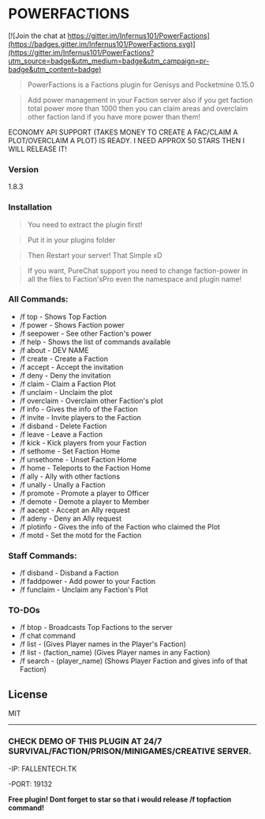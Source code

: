 # POWERFACTIONS

[![Join the chat at https://gitter.im/Infernus101/PowerFactions](https://badges.gitter.im/Infernus101/PowerFactions.svg)](https://gitter.im/Infernus101/PowerFactions?utm_source=badge&utm_medium=badge&utm_campaign=pr-badge&utm_content=badge)

>PowerFactions is a Factions plugin for Genisys and Pocketmine 0.15.0

> Add power management in your Faction server also if you get faction total power more than 1000 then you can claim areas and overclaim other faction land if you have more power than them!

ECONOMY API SUPPORT (TAKES MONEY TO CREATE A FAC/CLAIM A PLOT/OVERCLAIM A PLOT) IS READY. I NEED APPROX 50 STARS THEN I WILL RELEASE IT!

### Version
1.8.3
### Installation

>You need to extract the plugin first!

>Put it in your plugins folder

>Then Restart your server! That Simple xD

>If you want, PureChat support you need to change faction-power in all the files to Faction'sPro even the namespace and plugin name!

### All Commands:
 - /f top - Shows Top Faction
 - /f power - Shows Faction power
 - /f seepower - See other Faction's power
 - /f help - Shows the list of commands available
 - /f about - DEV NAME
 - /f create - Create a Faction
 - /f accept - Accept the invitation
 - /f deny - Deny the invitation
 - /f claim - Claim a Faction Plot 
 - /f unclaim - Unclaim the plot
 - /f overclaim - Overclaim other Faction's plot
 - /f info - Gives the info of the Faction
 - /f invite - Invite players to the Faction
 - /f disband - Delete Faction
 - /f leave - Leave a Faction
 - /f kick - Kick players from your Faction
 - /f sethome - Set Faction Home
 - /f unsethome - Unset Faction Home
 - /f home - Teleports to the Faction Home
 - /f ally - Ally with other factions
 - /f unally - Unally a Faction
 - /f promote - Promote a player to Officer
 - /f demote - Demote a player to Member
 - /f aacept - Accept an Ally request
 - /f adeny - Deny an Ally request
 - /f plotinfo - Gives the info of the Faction who claimed the Plot
 - /f motd - Set the motd for the Faction

### Staff Commands:
 - /f disband - Disband a Faction
 - /f faddpower - Add power to your Faction
 - /f funclaim - Unclaim any Faction's Plot
### TO-DOs
 - /f btop - Broadcasts Top Factions to the server
 - /f chat command
 - /f list - (Gives Player names in the Player's Faction)
 - /f list - (faction_name) (Gives Player names in any Faction)
 - /f search - (player_name) (Shows Player Faction and gives info of that Faction)

License
----

MIT

----

### CHECK DEMO OF THIS PLUGIN AT 24/7 SURVIVAL/FACTION/PRISON/MINIGAMES/CREATIVE SERVER.

-IP: FALLENTECH.TK 

-PORT: 19132

**Free plugin! Dont forget to star so that i would release /f topfaction command!**
